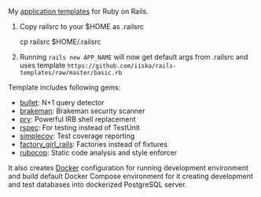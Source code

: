 My [application templates][rails-templates-guide] for Ruby on Rails.

[rails-templates-guide]: http://guides.rubyonrails.org/rails_application_templates.html

1. Copy railsrc to your $HOME as .railsrc

    cp railsrc $HOME/.railsrc

2. Running `` rails new APP_NAME `` will now get default args from .railsrc and
   uses template `` https://github.com/iiska/rails-templates/raw/master/basic.rb ``

Template includes following gems:

- [bullet][bullet-site]: N+1 query detector
- [brakeman][brakeman-site]: Brakeman security scanner
- [pry][pry-site]: Powerful IRB shell replacement
- [rspec][rspec-site]: For testing instead of TestUnit
- [simplecov][simplecov-site]: Test coverage reporting
- [factory_girl_rails][factory-girl-site]: Factories instead of fixtures
- [rubocop][rubocop-site]: Static code analysis and style enforcer

[bullet-site]: https://github.com/flyerhzm/bullet
[brakeman-site]: http://brakemanscanner.org/
[rspec-site]: http://rspec.info/
[simplecov-site]: https://github.com/colszowka/simplecov
[factory-girl-site]: https://github.com/thoughtbot/factory_girl_rails
[pry-site]: http://pryrepl.org/
[rubocop-site]: https://github.com/bbatsov/rubocop

It also creates [Docker][docker] configuration for running development environment and
build default Docker Compose environment for it creating development and test
databases into dockerized PostgreSQL server.

[docker]: http://docker.io
